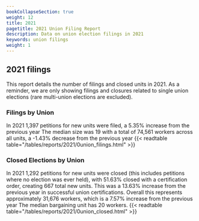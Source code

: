 ```yaml
---
bookCollapseSection: true
weight: 12
title: 2021
pagetitle: 2021 Union Filing Report
description: Data on union election filings in 2021
keywords: union filings
weight: 1
---
```


## 2021 filings

This report details the number of filings and closed units in 2021. As a reminder, we are only showing filings and closures related to single union elections (rare multi-union elections are excluded).

### Filings by Union
In 2021 1,397 petitions for new units were filed, a 5.35% increase from the previous year The median size was 19 with a total of 74,561 workers across all units, a -1.43% decrease from the previous year
{{< readtable table="/tables/reports/2021/0union_filings.html" >}}

### Closed Elections by Union
In 2021 1,292 petitions for new units were closed (this includes petitions where no election was ever held), with 51.63% closed with a certification order, creating 667 total new units. This was a 13.63% increase from the previous year in successful union certifications. Overall this represents approximately 31,676 workers, which is a 7.57% increase from the previous year The median bargaining unit has 20 workers.
{{< readtable table="/tables/reports/2021/0union_closed.html" >}}

